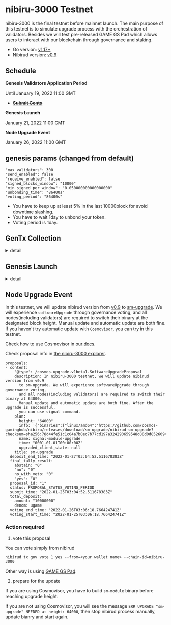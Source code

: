 # nibiru-3000 Testnet

nibiru-3000 is the final testnet before mainnet launch. The main purpose of this testnet is to simulate upgrade process with the orchestration of validators. Besides we will test pre-released GAME GS Pad which allows users to interact with our blockchain through governance and staking.

- Go version: [v1.17+](https://golang.org/dl/)
- Nibirud version: [v0.9](https://github.com/cosmos-gaminghub/nibiru/releases/tag/v0.9)


## Schedule
**Genesis Validators Application Period**

Until January 19, 2022 11:00 GMT

- ~~[**Submit Gentx**](#gentx-collection)~~

**~~Genesis Launch~~**

January 21, 2022 11:00 GMT

**Node Upgrade Event**

January 26, 2022 11:00 GMT

## genesis params (changed from default)

```
"max_validators": 300
"send_enabled": false
"receive_enabled": false
"signed_blocks_window": "10000"
"min_signed_per_window": "0.050000000000000000"
"unbonding_time": "86400s"
"voting_period": "86400s"
```

- You have to keep up at least 5% in the last 10000block for avoid downtime slashing.
- You have to wait 1day to unbond your token.
- Voting period is 1day.


## GenTx Collection

<details>
<summary>detail</summary>

0. Install nibiru
```
git clone https://github.com/cosmos-gaminghub/nibiru.git
cd nibiru && git checkout -b v0.9 tags/v0.9
make install
```


Make sure to checkout to `v0.9` tag.

1. Initialize the nibiru directories and create the local file with the correct chain-id

```
nibirud init <moniker> --chain-id=nibiru-3000
```

2. Create a local key pair in the keybase
```
nibirud keys add <your key name>
```

3. Add the account to your local genesis file with a given amount and key you just created.
```
nibirud add-genesis-account $(nibirud keys show <your key name> -a) 100000000000ugame
```

4. Create the gentx
```
nibirud gentx <your key name> 100000000000ugame --commission-rate=0.1 --commission-max-rate=1 --commission-max-change-rate=0.1 --pubkey $(nibirud tendermint show-validator) --chain-id=nibiru-3000
```

5. Create Pull Request to this repository ([nibiru-3000/gentxs](./gentxs)) with the file `<your validator moniker>.json`.

</details>


## Genesis Launch
<details>
<summary>detail</summary>

1. Get genesis.json
```sh
curl -o $HOME/.nibiru/config/genesis.json https://raw.githubusercontent.com/cosmos-gaminghub/testnets/master/nibiru-3000/genesis.json
```

2. Check genesis.json is correct

```sh
shasum -a 256 ~/.nibiru/config/genesis.json
0ef249be8ba5706d5702eb55834035bbc06744be70bb64d8d57aacea70d36445  /root/.nibiru/config/genesis.json
```

3. Check your validator state is initial

correct ex:
```sh
cat .nibiru/data/priv_validator_state.json
{
  "height": "0",
  "round": 0,
  "step": 0
}
```

If you have already started, then should reset the state with the command `nibirud unsafe-reset-all`. The command delete all blockchain data but keep genesis.json and node configs.

4. Add seed node info

```sh
sed -i -e "s%^seeds *=.*%seeds = \"4d6c590024b3a24985e910b172fc3b7d3493648a@45.32.39.253:26656\"%; " $HOME/.nibiru/config/config.toml
```

5. Create a service file
```sh
printf "[Unit]
Description=Game Node
After=network-online.target

[Service]
User=$USER
ExecStart=`which nibirud` start
Restart=on-failure
RestartSec=3
LimitNOFILE=65535

[Install]
WantedBy=multi-user.target" > /etc/systemd/system/nibirud.service
```

6. Run the service file
```sh
sudo systemctl daemon-reload
sudo systemctl enable nibirud
sudo systemctl restart nibirud
```

7. View a log of the node
```sh
sudo journalctl -fn 100 -u nibirud
```

If you run before the genesis time, you can see the message `Genesis time is in the future. Sleeping until then...`.

8. Check sign status
```
curl  -s localhost:26657/dump_consensus_state | jq '.result.round_state.votes[0]'
```

That command shows all the info about validator sign status.

You can find your validator pubkey in `priv_validator_state.json`. If you've already signed, you can find your pubkey in the sign status.


**Attention**

The team has prepared **NO** validator node so that there is a potential launch delay due to lack of voting power. We will wait +2 hours from planned launch time but if voting power is not sufficiently gathered, we will publish new genesis.json with team validators and launch next day.

</details>

## Node Upgrade Event
In this testnet, we will update nibirud version from [v0.9](https://github.com/cosmos-gaminghub/nibiru/releases/tag/v0.9) to [sm-upgrade](https://github.com/cosmos-gaminghub/nibiru/releases/tag/sm-upgrade).
We will experience `softwareUpgrade` through governance voting, and all nodes(including validators) are required to switch their binary at the designated block height. Manual update and automatic update are both fine. If you haven't try automatic update with `Cosmovisor`, you can try in this testnet.

Check how to use Cosmovisor in [our docs](https://docs.gamenet.one/config/cosmovisor.html).


Check proposal info in [the nibiru-3000 explorer](http://nibiru-3000.game-explorer.io/).

```
proposals:
- content:
    '@type': /cosmos.upgrade.v1beta1.SoftwareUpgradeProposal
    description: In nibiru-3000 testnet, we will update nibirud version from v0.9
      to sm-upgrade. We will experience softwareUpgrade through governance voting,
      and all nodes(including validators) are required to switch their binary at 64000.
      Manual update and automatic update are both fine. After the upgrade is successful,
      you can use signal command.
    plan:
      height: "64000"
      info: '{"binaries":{"linux/amd64":"https://github.com/cosmos-gaminghub/nibiru/releases/download/sm-upgrade/nibirud-sm-upgrade?checksum=sha256:78d44fe51c1c04a7b0ec7b77cd197a324290659548d80d0d8526094512e8e70b"}}'
      name: signal-module-upgrade
      time: "0001-01-01T00:00:00Z"
      upgraded_client_state: null
    title: sm-upgrade
  deposit_end_time: "2022-01-27T03:04:52.511678383Z"
  final_tally_result:
    abstain: "0"
    "no": "0"
    no_with_veto: "0"
    "yes": "0"
  proposal_id: "1"
  status: PROPOSAL_STATUS_VOTING_PERIOD
  submit_time: "2022-01-25T03:04:52.511678383Z"
  total_deposit:
  - amount: "10000000"
    denom: ugame
  voting_end_time: "2022-01-26T03:06:18.766424741Z"
  voting_start_time: "2022-01-25T03:06:18.766424741Z"
```

### Action required

1. vote this proposal

You can vote simply from nibirud
```
nibirud tx gov vote 1 yes --from=<your wallet name> --chain-id=nibiru-3000

```

Other way is using [GAME GS Pad](https://gs-pad.gamenet.one/).


2. prepare for the update

If you are using Cosmovisor, you have to build `sm-module` binary before reaching upgrade height.


If you are not using Cosmovisor, you will see the message `ERR UPGRADE "sm-upgrade" NEEDED at height: 64000`, then stop nibirud process manually, update bianry and start again.
